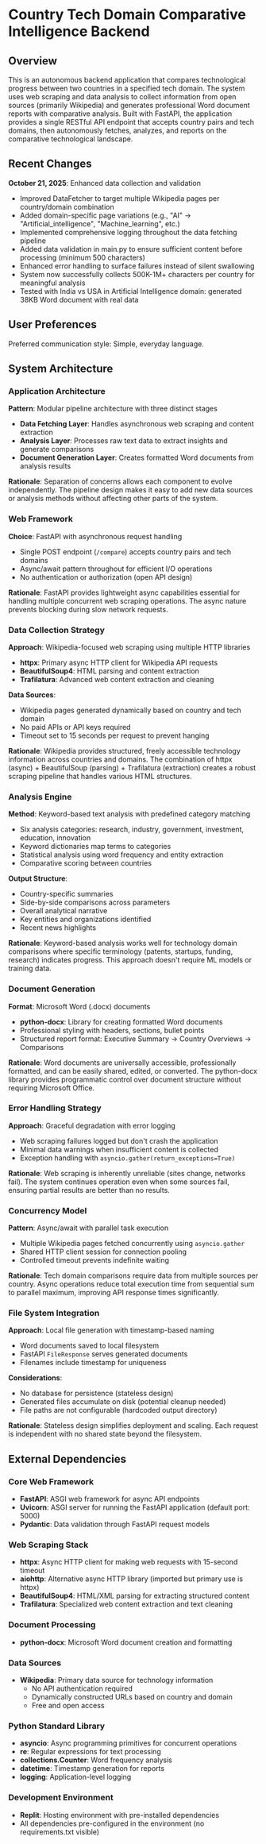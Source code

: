 # Country Tech Domain Comparative Intelligence Backend

## Overview

This is an autonomous backend application that compares technological progress between two countries in a specified tech domain. The system uses web scraping and data analysis to collect information from open sources (primarily Wikipedia) and generates professional Word document reports with comparative analysis. Built with FastAPI, the application provides a single RESTful API endpoint that accepts country pairs and tech domains, then autonomously fetches, analyzes, and reports on the comparative technological landscape.

## Recent Changes

**October 21, 2025**: Enhanced data collection and validation
- Improved DataFetcher to target multiple Wikipedia pages per country/domain combination
- Added domain-specific page variations (e.g., "AI" → "Artificial_intelligence", "Machine_learning", etc.)
- Implemented comprehensive logging throughout the data fetching pipeline
- Added data validation in main.py to ensure sufficient content before processing (minimum 500 characters)
- Enhanced error handling to surface failures instead of silent swallowing
- System now successfully collects 500K-1M+ characters per country for meaningful analysis
- Tested with India vs USA in Artificial Intelligence domain: generated 38KB Word document with real data

## User Preferences

Preferred communication style: Simple, everyday language.

## System Architecture

### Application Architecture

**Pattern**: Modular pipeline architecture with three distinct stages
- **Data Fetching Layer**: Handles asynchronous web scraping and content extraction
- **Analysis Layer**: Processes raw text data to extract insights and generate comparisons
- **Document Generation Layer**: Creates formatted Word documents from analysis results

**Rationale**: Separation of concerns allows each component to evolve independently. The pipeline design makes it easy to add new data sources or analysis methods without affecting other parts of the system.

### Web Framework

**Choice**: FastAPI with asynchronous request handling
- Single POST endpoint (`/compare`) accepts country pairs and tech domains
- Async/await pattern throughout for efficient I/O operations
- No authentication or authorization (open API design)

**Rationale**: FastAPI provides lightweight async capabilities essential for handling multiple concurrent web scraping operations. The async nature prevents blocking during slow network requests.

### Data Collection Strategy

**Approach**: Wikipedia-focused web scraping using multiple HTTP libraries
- **httpx**: Primary async HTTP client for Wikipedia API requests
- **BeautifulSoup4**: HTML parsing and content extraction
- **Trafilatura**: Advanced web content extraction and cleaning

**Data Sources**:
- Wikipedia pages generated dynamically based on country and tech domain
- No paid APIs or API keys required
- Timeout set to 15 seconds per request to prevent hanging

**Rationale**: Wikipedia provides structured, freely accessible technology information across countries and domains. The combination of httpx (async) + BeautifulSoup (parsing) + Trafilatura (extraction) creates a robust scraping pipeline that handles various HTML structures.

### Analysis Engine

**Method**: Keyword-based text analysis with predefined category matching
- Six analysis categories: research, industry, government, investment, education, innovation
- Keyword dictionaries map terms to categories
- Statistical analysis using word frequency and entity extraction
- Comparative scoring between countries

**Output Structure**:
- Country-specific summaries
- Side-by-side comparisons across parameters
- Overall analytical narrative
- Key entities and organizations identified
- Recent news highlights

**Rationale**: Keyword-based analysis works well for technology domain comparisons where specific terminology (patents, startups, funding, research) indicates progress. This approach doesn't require ML models or training data.

### Document Generation

**Format**: Microsoft Word (.docx) documents
- **python-docx**: Library for creating formatted Word documents
- Professional styling with headers, sections, bullet points
- Structured report format: Executive Summary → Country Overviews → Comparisons

**Rationale**: Word documents are universally accessible, professionally formatted, and can be easily shared, edited, or converted. The python-docx library provides programmatic control over document structure without requiring Microsoft Office.

### Error Handling Strategy

**Approach**: Graceful degradation with error logging
- Web scraping failures logged but don't crash the application
- Minimal data warnings when insufficient content is collected
- Exception handling with `asyncio.gather(return_exceptions=True)`

**Rationale**: Web scraping is inherently unreliable (sites change, networks fail). The system continues operation even when some sources fail, ensuring partial results are better than no results.

### Concurrency Model

**Pattern**: Async/await with parallel task execution
- Multiple Wikipedia pages fetched concurrently using `asyncio.gather`
- Shared HTTP client session for connection pooling
- Controlled timeout prevents indefinite waiting

**Rationale**: Tech domain comparisons require data from multiple sources per country. Async operations reduce total execution time from sequential sum to parallel maximum, improving API response times significantly.

### File System Integration

**Approach**: Local file generation with timestamp-based naming
- Word documents saved to local filesystem
- FastAPI `FileResponse` serves generated documents
- Filenames include timestamp for uniqueness

**Considerations**: 
- No database for persistence (stateless design)
- Generated files accumulate on disk (potential cleanup needed)
- File paths are not configurable (hardcoded output directory)

**Rationale**: Stateless design simplifies deployment and scaling. Each request is independent with no shared state beyond the filesystem.

## External Dependencies

### Core Web Framework
- **FastAPI**: ASGI web framework for async API endpoints
- **Uvicorn**: ASGI server for running the FastAPI application (default port: 5000)
- **Pydantic**: Data validation through FastAPI request models

### Web Scraping Stack
- **httpx**: Async HTTP client for making web requests with 15-second timeout
- **aiohttp**: Alternative async HTTP library (imported but primary use is httpx)
- **BeautifulSoup4**: HTML/XML parsing for extracting structured content
- **Trafilatura**: Specialized web content extraction and text cleaning

### Document Processing
- **python-docx**: Microsoft Word document creation and formatting

### Data Sources
- **Wikipedia**: Primary data source for technology information
  - No API authentication required
  - Dynamically constructed URLs based on country and domain
  - Free and open access

### Python Standard Library
- **asyncio**: Async programming primitives for concurrent operations
- **re**: Regular expressions for text processing
- **collections.Counter**: Word frequency analysis
- **datetime**: Timestamp generation for reports
- **logging**: Application-level logging

### Development Environment
- **Replit**: Hosting environment with pre-installed dependencies
- All dependencies pre-configured in the environment (no requirements.txt visible)